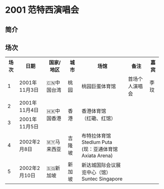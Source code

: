 # 2001 范特西演唱会

## 简介


## 场次
<table>
    <tr>
        <th>场次</th>
        <th>日期</th>
        <th>国家/地区</th>
        <th>城市</th>
        <th>场馆</th>
        <th>备注</th>
        <th>嘉宾</th>
    </tr>
    <tr>
        <td>1</td>
        <td>2001年11月3日</td>
        <td>🇨🇳中国台湾</td>
        <td>桃园</td>
        <td>桃园巨蛋体育馆</td>
        <td>首场个人演唱会</td>
        <td>李玟</td>
    </tr>
    <tr>
        <td>2</td>
        <td>2001年11月4日</td>
        <td rowspan="2">🇭🇰中国香港</td>
        <td rowspan="2">香港</td>
        <td rowspan="2">香港体育馆<br>（红磡、红馆）</td>
        <td></td>
        <td></td>
    </tr>
    <tr>
        <td>3</td>
        <td>2001年11月5日</td>
        <td></td>
        <td></td>
    </tr>
    <tr>
        <td>4</td>
        <td>2002年2月8日</td>
        <td>🇲🇾马来西亚</td>
        <td>吉隆坡</td>
        <td>布特拉体育馆 Stedlum Puta <br>(现：亚通体育馆 Axiata Arena)</td>
        <td></td>
        <td></td>
    </tr>
    <tr>
        <td>5</td>
        <td>2002年2月10日</td>
        <td>🇸🇬新加坡</td>
        <td>新加坡</td>
        <td>新达城国际会议展览中心（馆）<br>Suntec Singapore</td>
        <td></td>
        <td></td>
    </tr>
</table>